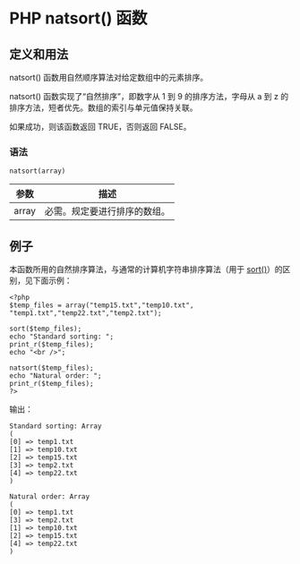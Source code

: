 # PHP natsort() 函数



## 定义和用法

natsort() 函数用自然顺序算法对给定数组中的元素排序。

natsort() 函数实现了“自然排序”，即数字从 1 到 9 的排序方法，字母从 a 到 z 的排序方法，短者优先。数组的索引与单元值保持关联。

如果成功，则该函数返回 TRUE，否则返回 FALSE。

### 语法

```
natsort(array)
```

| 参数 | 描述 |
| --- | --- |
| array | 必需。规定要进行排序的数组。 |

## 例子

本函数所用的自然排序算法，与通常的计算机字符串排序算法（用于 [sort()](/php/func_array_sort.asp "PHP sort() 函数")）的区别，见下面示例：

```
<?php
$temp_files = array("temp15.txt","temp10.txt",
"temp1.txt","temp22.txt","temp2.txt");

sort($temp_files);
echo "Standard sorting: ";
print_r($temp_files);
echo "<br />";

natsort($temp_files);
echo "Natural order: ";
print_r($temp_files);
?>
```

输出：

```
Standard sorting: Array
(
[0] => temp1.txt
[1] => temp10.txt
[2] => temp15.txt
[3] => temp2.txt
[4] => temp22.txt
)

Natural order: Array
(
[0] => temp1.txt
[3] => temp2.txt
[1] => temp10.txt
[2] => temp15.txt
[4] => temp22.txt
)
```




